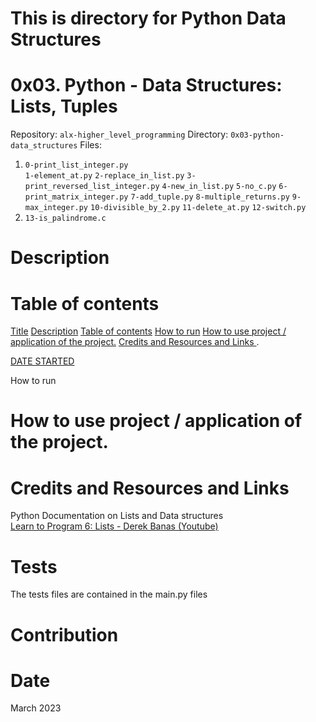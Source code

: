 # This is directory for Python Data Structures
<h1 class="gap" id="title">0x03. Python - Data Structures: Lists, Tuples</h1>
Repository: <code>alx-higher_level_programming</code>
Directory: <code>0x03-python-data_structures</code>
Files: 
<ol>
<li><code>0-print_list_integer.py</code></li>
<code>1-element_at.py</code></li>
<code>2-replace_in_list.py</code></li>
<code>3-print_reversed_list_integer.py</code></li>
<code>4-new_in_list.py</code></li>
<code>5-no_c.py</code></li>
<code>6-print_matrix_integer.py</code></li>
<code>7-add_tuple.py</code></li>
<code>8-multiple_returns.py</code></li>
<code>9-max_integer.py</code></li>
<code>10-divisible_by_2.py</code></li>
<code>11-delete_at.py</code></li>
<code>12-switch.py</code></li>
<li><code>13-is_palindrome.c</code></li>
</ol>
<h1> Description </h1>

<h1> Table of contents </h1>
<a href="#title">Title</a>
<a href="#desc">Description</a>
<a href="#toc">Table of contents</a>
<a href="#run">How to run</a>
<a href="#use">How to use project / application of the project.</a>
<a href="#cred">Credits and Resources and Links </a>.
<a href="#cont"><Contribution</a>
<p><a href="#date"> DATE STARTED </a></p

<h1> How to run </h1>
<h1> How to use project / application of the project. </h1>
<h1> Credits and Resources and Links </h1>
<div>Python Documentation on Lists and Data structures</div>
<div><a href="https://www.youtube.com/watch?v=A1HUzrvS-Pw&list=PPSV">Learn to Program 6: Lists - Derek Banas (Youtube)</a></div>
<h1> Tests </h1>
The tests files are contained in the main.py files 
<h1> Contribution </h1>
<h1> Date </h1>
March 2023
